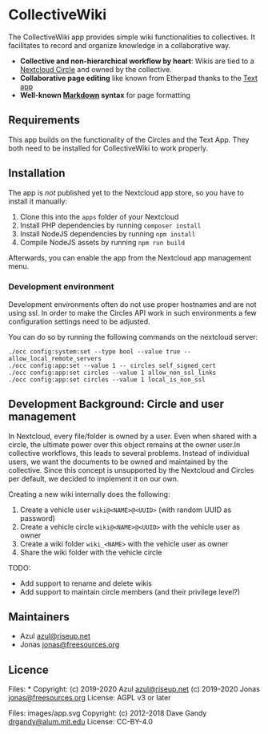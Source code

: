 # CollectiveWiki

The CollectiveWiki app provides simple wiki functionalities to collectives.
It facilitates to record and organize knowledge in a collaborative way.

* **Collective and non-hierarchical workflow by heart**: Wikis are tied to
  a [Nextcloud Circle](https://github.com/nextcloud/circles) and owned by
  the collective.
* **Collaborative page editing** like known from Etherpad thanks to the
  [Text app](https://github.com/nextcloud/text)
* **Well-known [Markdown](https://en.wikipedia.org/wiki/Markdown) syntax**
  for page formatting

## Requirements

This app builds on the functionality of the Circles and the Text App.
They both need to be installed for CollectiveWiki to work properly.

## Installation

The app is *not* published yet to the Nextcloud app store, so you have to
install it manually:

1. Clone this into the `apps` folder of your Nextcloud
2. Install PHP dependencies by running `composer install`
3. Install NodeJS dependencies by running `npm install`
4. Compile NodeJS assets by running `npm run build`

Afterwards, you can enable the app from the Nextcloud app management menu.

### Development environment

Development environments often do not use proper hostnames
and are not using ssl.
In order to make the Circles API work in such environments
a few configuration settings need to be adjusted.

You can do so by running the following commands on the nextcloud server:
```
./occ config:system:set --type bool --value true -- allow_local_remote_servers
./occ config:app:set --value 1 -- circles self_signed_cert
./occ config:app:set circles --value 1 allow_non_ssl_links
./occ config:app:set circles --value 1 local_is_non_ssl
```

## Development Background: Circle and user management

In Nextcloud, every file/folder is owned by a user. Even when shared with a
circle, the ultimate power over this object remains at the owner user.In
collective workflows, this leads to several problems. Instead of individual
users, we want the documents to be owned and maintained by the collective.
Since this concept is unsupported by the Nextcloud and Circles per default,
we decided to implement it on our own.

Creating a new wiki internally does the following:

1. Create a vehicle user `wiki@<NAME>@<UUID>` (with random UUID as password)
2. Create a vehicle circle `wiki@<NAME>@<UUID>` with the vehicle user as owner
3. Create a wiki folder `wiki_<NAME>` with the vehicle user as owner
4. Share the wiki folder with the vehicle circle

TODO:
* Add support to rename and delete wikis
* Add support to maintain circle members (and their privilege level?)

## Maintainers

* Azul <azul@riseup.net>
* Jonas <jonas@freesources.org>

## Licence

Files: *
Copyright: (c) 2019-2020 Azul <azul@riseup.net>
           (c) 2019-2020 Jonas <jonas@freesources.org>
License: AGPL v3 or later

Files: images/app.svg
Copyright: (c) 2012-2018 Dave Gandy <drgandy@alum.mit.edu>
License: CC-BY-4.0
